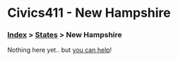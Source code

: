 # Civics411 - New Hampshire

### [Index](../../README.md) > [States](../) > New Hampshire

Nothing here yet.. but [you can help](../../CONTRIBUTING.md)!
